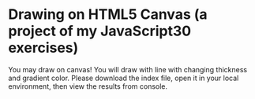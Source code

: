 Drawing on HTML5 Canvas (a project of my JavaScript30 exercises)
===============================

You may draw on canvas!
You will draw with line with changing thickness and gradient color. 
Please download the index file, open it in your local environment, then view the results from console.

